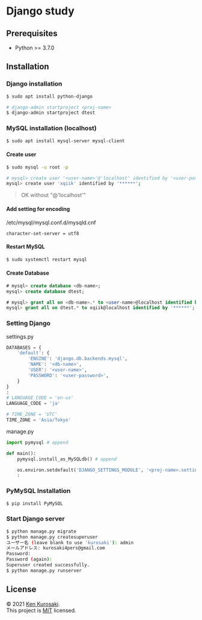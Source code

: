 # Django study

## Prerequisites

- Python >= 3.7.0

## Installation

### Django installation

```bash
$ sudo apt install python-django

# django-admin startproject <proj-name>
$ django-admin startproject dtest
```

### MySQL installation (localhost)

``` bash
$ sudo apt install mysql-server mysql-client
```

#### Create user
``` bash
$ sudo mysql -u root -p

# mysql> create user '<user-name>'@'localhost' identified by '<user-password>';
mysql> create user 'xqiik' identified by '******';
```
> OK without "@'localhost'"

#### Add setting for encoding
/etc/mysql/mysql.conf.d/mysqld.cnf
``` text
character-set-server = utf8
```

#### Restart MySQL
``` bash
$ sudo systemctl restart mysql
```

#### Create Database
```sql
# mysql> create database <db-name>;
mysql> create database dtest;

# mysql> grant all on <db-name>.* to <user-name>@localhost identified by '<user-password>';
mysql> grant all on dtest.* to xqiik@localhost identified by '******';
```

### Setting Django
settings.py
``` python
DATABASES = {
    'default': {
        'ENGINE': 'django.db.backends.mysql',
        'NAME': '<db-name>',
        'USER': '<user-name>',
        'PASSWORD': '<user-password>',
    }
}
:
# LANGUAGE_CODE = 'en-us'
LANGUAGE_CODE = 'ja'

# TIME_ZONE = 'UTC'
TIME_ZONE = 'Asia/Tokyo'
```
manage.py
``` python
import pymysql # append

def main():
    pymysql.install_as_MySQLdb() # append

    os.environ.setdefault('DJANGO_SETTINGS_MODULE', '<proj-name>.settings')
    :
```

### PyMySQL Installation
``` bash
$ pip install PyMySQL
```

### Start Django server
``` bash
$ python manage.py migrate
$ python manage.py createsuperuser
ユーザー名 (leave blank to use 'kurosaki'): admin
メールアドレス: kurosaki4pers@gmail.com
Password:
Password (again):
Superuser created successfully.
$ python manage.py runserver
```

## License

&copy; 2021 [Ken Kurosaki](https://github.com/xqiik).  
This project is [MIT](https://github.com/xqiik/django_study/blob/master/LICENSE) licensed.